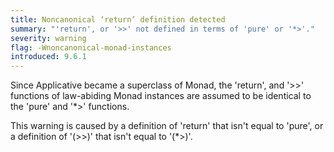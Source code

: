 ```yaml
---
title: Noncanonical ‘return’ definition detected
summary: "'return', or '>>' not defined in terms of 'pure' or '*>'."
severity: warning
flag: -Wnoncanonical-monad-instances
introduced: 9.6.1
---
```


Since Applicative became a superclass of Monad, the 'return', and '>>' functions of law-abiding
Monad instances are assumed to be identical to the 'pure' and '*>' functions.

This warning is caused by a definition of 'return' that isn't equal to 'pure', or a definition of
'(>>)' that isn't equal to '(*>)'.
